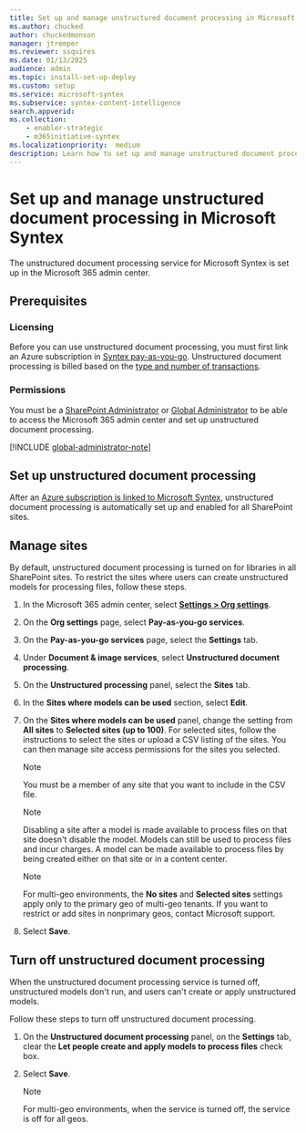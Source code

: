 ```yaml
---
title: Set up and manage unstructured document processing in Microsoft Syntex
ms.author: chucked
author: chuckedmonson
manager: jtremper
ms.reviewer: ssquires
ms.date: 01/13/2025
audience: admin
ms.topic: install-set-up-deploy
ms.custom: setup
ms.service: microsoft-syntex
ms.subservice: syntex-content-intelligence
search.appverid: 
ms.collection: 
    - enabler-strategic
    - m365initiative-syntex
ms.localizationpriority:  medium
description: Learn how to set up and manage unstructured document processing in SharePoint.
---
```


# Set up and manage unstructured document processing in Microsoft Syntex

The unstructured document processing service for Microsoft Syntex is set up in the Microsoft 365 admin center.

## Prerequisites

### Licensing

Before you can use unstructured document processing, you must first link an Azure subscription in [Syntex pay-as-you-go](syntex-azure-billing.md). Unstructured document processing is billed based on the [type and number of transactions](syntex-pay-as-you-go-services.md).

### Permissions

You must be a [SharePoint Administrator](/entra/identity/role-based-access-control/permissions-reference#sharepoint-administrator) or [Global Administrator](/entra/identity/role-based-access-control/permissions-reference#global-administrator) to be able to access the Microsoft 365 admin center and set up unstructured document processing.

[!INCLUDE [global-administrator-note](../includes/global-administrator-note.md)]

## Set up unstructured document processing

After an [Azure subscription is linked to Microsoft Syntex](syntex-azure-billing.md), unstructured document processing is automatically set up and enabled for all SharePoint sites.

## Manage sites

By default, unstructured document processing is turned on for libraries in all SharePoint sites. To restrict the sites where users can create unstructured models for processing files, follow these steps.

1. In the Microsoft 365 admin center, select <a href="https://go.microsoft.com/fwlink/p/?linkid=2171997" target="_blank">**Settings > Org settings**</a>.

2. On the **Org settings** page, select **Pay-as-you-go services**.

3. On the **Pay-as-you-go services** page, select the **Settings** tab.

4. Under **Document & image services**, select **Unstructured document processing**.

5. On the **Unstructured processing** panel, select the **Sites** tab.

6. In the **Sites where models can be used** section, select **Edit**.

7. On the **Sites where models can be used** panel, change the setting from **All sites** to **Selected sites (up to 100)**. For selected sites, follow the instructions to select the sites or upload a CSV listing of the sites. You can then manage site access permissions for the sites you selected.

    > [!NOTE]
    > You must be a member of any site that you want to include in the CSV file.

    > [!NOTE]
    > Disabling a site after a model is made available to process files on that site doesn't disable the model. Models can still be used to process files and incur charges. A model can be made available to process files by being created either on that site or in a content center.

    > [!NOTE]
    > For multi-geo environments, the **No sites** and **Selected sites** settings apply only to the primary geo of multi-geo tenants. If you want to restrict or add sites in nonprimary geos, contact Microsoft support.

8. Select **Save**.

## Turn off unstructured document processing

When the unstructured document processing service is turned off, unstructured models don't run, and users can't create or apply unstructured models.

Follow these steps to turn off unstructured document processing.

1. On the **Unstructured document processing** panel, on the **Settings** tab, clear the **Let people create and apply models to process files** check box.

2. Select **Save**.

    > [!NOTE]
    > For multi-geo environments, when the service is turned off, the service is off for all geos.
